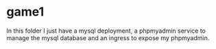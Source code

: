 # game1

In this folder I just have a mysql deployment, a phpmyadmin service to manage the mysql database and an ingress to expose my phpmyadmin.